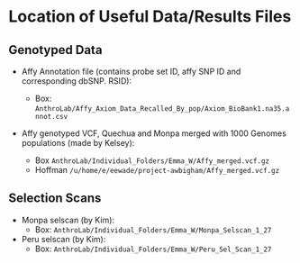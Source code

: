# Location of Useful Data/Results Files

## Genotyped Data 
- Affy Annotation file (contains probe set ID, affy SNP ID and corresponding dbSNP. RSID):
  - Box: `AnthroLab/Affy_Axiom_Data_Recalled_By_pop/Axiom_BioBank1.na35.annot.csv`
  
- Affy genotyped VCF, Quechua and Monpa merged with 1000 Genomes populations (made by Kelsey):
  - Box `AnthroLab/Individual_Folders/Emma_W/Affy_merged.vcf.gz`
  - Hoffman `/u/home/e/eewade/project-awbigham/Affy_merged.vcf.gz`

## Selection Scans
- Monpa selscan (by Kim):
  - Box: `AnthroLab/Individual_Folders/Emma_W/Monpa_Selscan_1_27` 
- Peru selscan (by Kim): 
  - Box: `AnthroLab/Individual_Folders/Emma_W/Peru_Sel_Scan_1_27`
